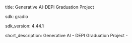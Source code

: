 title: Generative AI-DEPI Graduation Project

sdk: gradio

sdk_version: 4.44.1

short_description: Generative AI - DEPI Graduation Project -
